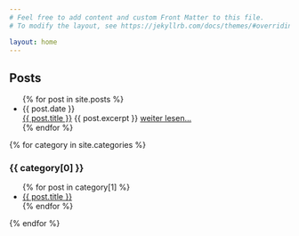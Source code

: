```yaml
---
# Feel free to add content and custom Front Matter to this file.
# To modify the layout, see https://jekyllrb.com/docs/themes/#overriding-theme-defaults

layout: home
---
```


<h2>Posts</h2>
<ul class='post-list'>
  {% for post in site.posts %}
    <li class='post-link'>
      <span class='post-meta'>{{ post.date }}</span><br>
      <a href="{{ baseurl }}{{ post.url }}">{{ post.title }}</a>
      <tiny>{{ post.excerpt }}
        <a href="{{ baseurl }}{{ post.url }}">weiter lesen...</a></tiny>
    </li>
  {% endfor %}
</ul>
  
  {% for category in site.categories %}
  <h3>{{ category[0] }}</h3>
  <ul class='post-list'>
    {% for post in category[1] %}
      <li class='post-link'><a href="{{ baseurl }}{{ post.url }}">{{ post.title }}</a></li>
    {% endfor %}
  </ul>
{% endfor %}

